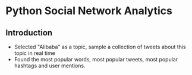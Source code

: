# Python Social Network Analytics

## Introduction
* Selected "Alibaba" as a topic, sample a collection of tweets about this topic in real time
* Found the most popular words, most popular tweets, most popular hashtags and user mentions.  
